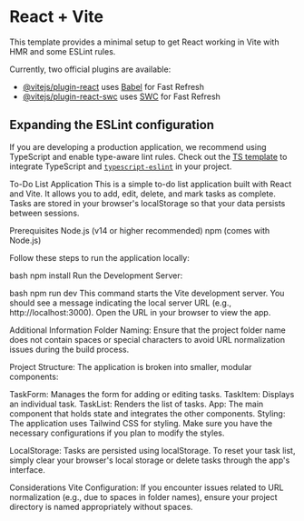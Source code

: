 # React + Vite

This template provides a minimal setup to get React working in Vite with HMR and some ESLint rules.

Currently, two official plugins are available:

- [@vitejs/plugin-react](https://github.com/vitejs/vite-plugin-react/blob/main/packages/plugin-react/README.md) uses [Babel](https://babeljs.io/) for Fast Refresh
- [@vitejs/plugin-react-swc](https://github.com/vitejs/vite-plugin-react-swc) uses [SWC](https://swc.rs/) for Fast Refresh

## Expanding the ESLint configuration

If you are developing a production application, we recommend using TypeScript and enable type-aware lint rules. Check out the [TS template](https://github.com/vitejs/vite/tree/main/packages/create-vite/template-react-ts) to integrate TypeScript and [`typescript-eslint`](https://typescript-eslint.io) in your project.


To-Do List Application
This is a simple to-do list application built with React and Vite. It allows you to add, edit, delete, and mark tasks as complete. Tasks are stored in your browser's localStorage so that your data persists between sessions.

Prerequisites
Node.js (v14 or higher recommended)
npm (comes with Node.js)



Follow these steps to run the application locally:


bash
npm install
Run the Development Server:

bash
npm run dev
This command starts the Vite development server. You should see a message indicating the local server URL (e.g., http://localhost:3000). Open the URL in your browser to view the app.

Additional Information
Folder Naming:
Ensure that the project folder name does not contain spaces or special characters to avoid URL normalization issues during the build process.

Project Structure:
The application is broken into smaller, modular components:

TaskForm: Manages the form for adding or editing tasks.
TaskItem: Displays an individual task.
TaskList: Renders the list of tasks.
App: The main component that holds state and integrates the other components.
Styling:
The application uses Tailwind CSS for styling. Make sure you have the necessary configurations if you plan to modify the styles.

LocalStorage:
Tasks are persisted using localStorage. To reset your task list, simply clear your browser's local storage or delete tasks through the app's interface.

Considerations
Vite Configuration:
If you encounter issues related to URL normalization (e.g., due to spaces in folder names), ensure your project directory is named appropriately without spaces.

